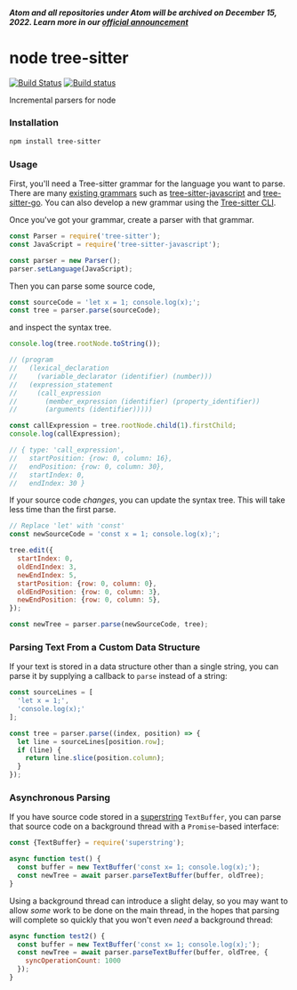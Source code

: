 ##### Atom and all repositories under Atom will be archived on December 15, 2022. Learn more in our [official announcement](https://github.blog/2022-06-08-sunsetting-atom/)
 node tree-sitter
================

[![Build Status](https://travis-ci.org/tree-sitter/node-tree-sitter.svg?branch=master)](https://travis-ci.org/tree-sitter/node-tree-sitter)
[![Build status](https://ci.appveyor.com/api/projects/status/0pqlhnnk6i9rsakj/branch/master?svg=true)](https://ci.appveyor.com/project/maxbrunsfeld/node-tree-sitter/branch/master)

Incremental parsers for node

### Installation

```sh
npm install tree-sitter
```

### Usage

First, you'll need a Tree-sitter grammar for the language you want to parse. There are many [existing grammars](https://github.com/tree-sitter) such as [tree-sitter-javascript](http://github.com/tree-sitter/tree-sitter-javascript) and [tree-sitter-go](http://github.com/tree-sitter/tree-sitter-go). You can also develop a new grammar using the [Tree-sitter CLI](https://github.com/tree-sitter/tree-sitter/tree/master/cli).

Once you've got your grammar, create a parser with that grammar.

```javascript
const Parser = require('tree-sitter');
const JavaScript = require('tree-sitter-javascript');

const parser = new Parser();
parser.setLanguage(JavaScript);
```

Then you can parse some source code,

```javascript
const sourceCode = 'let x = 1; console.log(x);';
const tree = parser.parse(sourceCode);
```

and inspect the syntax tree.

```javascript
console.log(tree.rootNode.toString());

// (program
//   (lexical_declaration
//     (variable_declarator (identifier) (number)))
//   (expression_statement
//     (call_expression
//       (member_expression (identifier) (property_identifier))
//       (arguments (identifier)))))

const callExpression = tree.rootNode.child(1).firstChild;
console.log(callExpression);

// { type: 'call_expression',
//   startPosition: {row: 0, column: 16},
//   endPosition: {row: 0, column: 30},
//   startIndex: 0,
//   endIndex: 30 }
```

If your source code *changes*, you can update the syntax tree. This will take less time than the first parse.

```javascript
// Replace 'let' with 'const'
const newSourceCode = 'const x = 1; console.log(x);';

tree.edit({
  startIndex: 0,
  oldEndIndex: 3,
  newEndIndex: 5,
  startPosition: {row: 0, column: 0},
  oldEndPosition: {row: 0, column: 3},
  newEndPosition: {row: 0, column: 5},
});

const newTree = parser.parse(newSourceCode, tree);
```

### Parsing Text From a Custom Data Structure

If your text is stored in a data structure other than a single string, you can parse it by supplying a callback to `parse` instead of a string:

```javascript
const sourceLines = [
  'let x = 1;',
  'console.log(x);'
];

const tree = parser.parse((index, position) => {
  let line = sourceLines[position.row];
  if (line) {
    return line.slice(position.column);
  }
});
```

### Asynchronous Parsing

If you have source code stored in a [superstring](https://github.com/atom/superstring) `TextBuffer`, you can parse that source code on a background thread with a `Promise`-based interface:

```javascript
const {TextBuffer} = require('superstring');

async function test() {
  const buffer = new TextBuffer('const x= 1; console.log(x);');
  const newTree = await parser.parseTextBuffer(buffer, oldTree);
}
```

Using a background thread can introduce a slight delay, so you may want to allow *some* work to be done on the main thread, in the hopes that parsing will complete so quickly that you won't even *need* a background thread:

```javascript
async function test2() {
  const buffer = new TextBuffer('const x= 1; console.log(x);');
  const newTree = await parser.parseTextBuffer(buffer, oldTree, {
    syncOperationCount: 1000
  });
}
```
